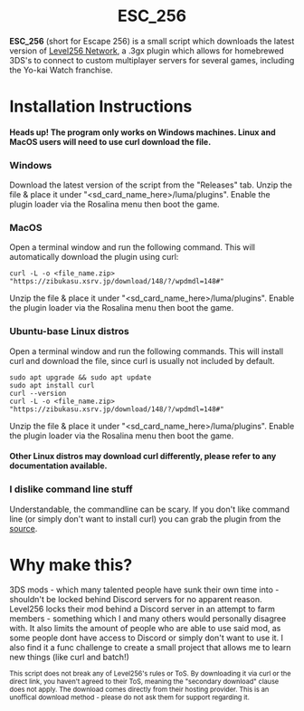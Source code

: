 <h1 align="center">
  <br>
  <b>ESC_256</b>
  </br>
</h1>

<b>ESC_256</b> (short for Escape 256) is a small script which downloads the latest version of [Level256 Network](https://level256.mods.jp), a .3gx plugin which allows 
for homebrewed 3DS's to connect to custom multiplayer servers for several games, including the Yo-kai Watch franchise. 



# Installation Instructions
#### Heads up! The program only works on Windows machines. Linux and MacOS users will need to use curl download the file.

### Windows
Download the latest version of the script from the "Releases" tab. Unzip the file & place it under "<sd_card_name_here>/luma/plugins". Enable the plugin loader
via the Rosalina menu then boot the game. 

### MacOS
Open a terminal window and run the following command. This will automatically download the plugin using curl:
```
curl -L -o <file_name.zip> "https://zibukasu.xsrv.jp/download/148/?/wpdmdl=148#"
```
Unzip the file & place it under "<sd_card_name_here>/luma/plugins". Enable the plugin loader via the Rosalina menu then boot the game. 

### Ubuntu-base Linux distros
Open a terminal window and run the following commands. This will install curl and download the file, since curl is usually not included by default.
```
sudo apt upgrade && sudo apt update
sudo apt install curl
curl --version
curl -L -o <file_name.zip> "https://zibukasu.xsrv.jp/download/148/?/wpdmdl=148#"
```
Unzip the file & place it under "<sd_card_name_here>/luma/plugins". Enable the plugin loader via the Rosalina menu then boot the game. 
#### Other Linux distros may download curl differently, please refer to any documentation available.

### I dislike command line stuff
Understandable, the commandline can be scary. If you don't like command line (or simply don't want to install curl) you can grab the plugin 
from the [source](https://zibukasu.xsrv.jp/download/148/?/wpdmdl=148#).


# Why make this?
3DS mods - which many talented people have sunk their own time into - shouldn't be locked behind Discord servers for no apparent reason. Level256 locks their mod
behind a Discord server in an attempt to farm members - something which I and many others would personally disagree with. It also limits the amount of people
who are able to use said mod, as some people dont have access to Discord or simply don't want to use it. I also find it a func challenge to create a small project
that allows me to learn new things (like curl and batch!)

<sup>This script does not break any of Level256's rules or ToS. By downloading it via curl or the direct link, you haven't agreed to their ToS, meaning the 
"secondary download" clause does not apply. The download comes directly from their hosting provider. This is an unoffical download method - please do not ask them 
for support regarding it.</sup>
